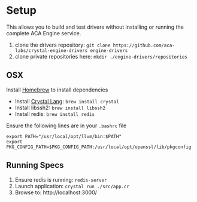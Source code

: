 # Setup

This allows you to build and test drivers without installing or running the complete
ACA Engine service.

1. clone the drivers repository: `git clone https://github.com/aca-labs/crystal-engine-drivers engine-drivers`
2. clone private repositories here: `mkdir ./engine-drivers/repositories`


## OSX

Install [Homebrew](https://brew.sh/) to install dependencies

* Install [Crystal Lang](https://crystal-lang.org/reference/installation/): `brew install crystal`
* Install libssh2: `brew install libssh2`
* Install redis: `brew install redis`

Ensure the following lines are in your `.bashrc` file

```shell
export PATH="/usr/local/opt/llvm/bin:$PATH"
export PKG_CONFIG_PATH=$PKG_CONFIG_PATH:/usr/local/opt/openssl/lib/pkgconfig
```


## Running Specs

1. Ensure redis is running: `redis-server`
2. Launch application: `crystal run ./src/app.cr`
3. Browse to: http://localhost:3000/
